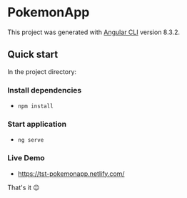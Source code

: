 # PokemonApp

This project was generated with [Angular CLI](https://github.com/angular/angular-cli) version 8.3.2.

## Quick start

In the project directory:

### Install dependencies

- `npm install`

### Start application

- `ng serve`

### Live Demo
- https://tst-pokemonapp.netlify.com/

That's it 😉
